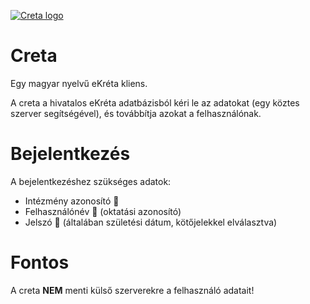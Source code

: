 [![Creta logo](https://raw.githubusercontent.com/Geri76/creta/dist/dist/views/images/creta.ico)](http://creta.flacker.net)

# Creta
Egy magyar nyelvű eKréta kliens.

A creta a hivatalos eKréta adatbázisból kéri le az adatokat (egy köztes szerver segítségével), és továbbítja azokat a felhasználónak.

# Bejelentkezés

A bejelentkezéshez szükséges adatok:
<ul>
  <li>Intézmény azonosító 🏢</li>
  <li>Felhasználónév 👤 (oktatási azonosító)</li>
  <li>Jelszó 🔑 (általában születési dátum, kötőjelekkel elválasztva)</li>
</ul>

# Fontos
A creta <b>NEM</b> menti külső szerverekre a felhasználó adatait!
